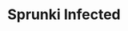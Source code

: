 ---
slug: sprunki-infected
title: Sprunki Infected
description: "Sprunki Infected is an exciting online game. Play for free directly in your browser!"
icon: /images/popular_mods/Sprunki Infected.png
url: https://html-classic.itch.zone/html/11700918/index.html
previewImage: /images/popular_mods/Sprunki Infected.png
type: popular mods

# SEO配置
seo:
  title: "Sprunki Infected - Play Free Online Game | Fun Browser Games"
  description: "Sprunki Infected - Play this fun online game for free in your browser. No download required!"
  ogImage: "/images/popular_mods/Sprunki Infected.png"
  keywords: "sprunki-infected, online game, browser game, free game, popular mods game, play online"

videoUrls:
  - https://www.youtube.com/embed/example1
  - https://www.youtube.com/embed/example2

whyPlay:
  title: "Why Play Sprunki Infected?"
  items:
    - "Immersive Gameplay: Sprunki Infected offers an engaging and immersive gaming experience that will keep you entertained for hours"
    - "Challenging Levels: Test your skills with increasingly difficult challenges and obstacles"
    - "Beautiful Graphics: Enjoy stunning visuals and smooth animations that bring the game world to life"
    - "Regular Updates: New content and features are added regularly to keep the game fresh and exciting"
    - "Free to Play: Experience all the fun without spending a penny"
    - "Community Features: Connect with other players, share strategies, and compete for high scores"
    - "Cross-Platform: Play on any device with a web browser, no downloads required"

features:
  title: "Key Features of Sprunki Infected"
  image: "/images/popular_mods/Sprunki Infected.png"
  items:
    - "Intuitive Controls: Easy to learn controls make Sprunki Infected accessible for players of all skill levels"
    - "Multiple Game Modes: Enjoy various gameplay options that provide different challenges and experiences"
    - "Character Customization: Personalize your gaming experience with unique characters and items"
    - "Achievement System: Complete special tasks to earn rewards and recognition"
    - "Leaderboards: Compete with players worldwide and see who can achieve the highest scores"

characteristics:
  title: "Game Characteristics"
  image: "/images/popular_mods/Sprunki Infected.png"
  items:
    - "Genre: Popular mods game with elements of strategy and skill"
    - "Difficulty: Suitable for both casual gamers and those seeking a challenge"
    - "Play Time: Quick sessions or extended gameplay, depending on your preference"
    - "Art Style: Vibrant and engaging visuals that enhance the gaming experience"
    - "Sound Design: Immersive audio that complements the gameplay perfectly"

info: "Sprunki Infected is an exciting online game that offers players a unique and engaging gaming experience. With its intuitive controls, stunning visuals, and challenging gameplay, Sprunki Infected provides hours of entertainment for players of all ages and skill levels. Whether you're looking for a quick gaming session during a break or an extended play session, Sprunki Infected delivers an immersive experience that will keep you coming back for more. The game features multiple levels of increasing difficulty, ensuring that players are constantly challenged as they progress. With regular updates adding new content and features, Sprunki Infected remains fresh and exciting, providing endless entertainment options for its growing community of players."

howToPlayIntro: "Welcome to Sprunki Infected! This guide will walk you through the basics and help you master the game. Whether you're a beginner or looking to improve your skills, these tips and instructions will enhance your gaming experience."

howToPlaySteps:
  - title: "Getting Started"
    description: "Begin your Sprunki Infected adventure by familiarizing yourself with the controls. Use your keyboard or mouse to navigate through the game interface. The tutorial will guide you through the basic mechanics and help you understand the objectives."
  - title: "Understanding the Objectives"
    description: "In Sprunki Infected, your main goal is to progress through levels by completing specific objectives. Each level presents unique challenges that require different strategies and approaches."
  - title: "Mastering the Controls"
    description: "Practice using the controls to improve your precision and reaction time. Sprunki Infected requires quick reflexes and strategic thinking to overcome obstacles and defeat opponents."
  - title: "Utilizing Power-ups"
    description: "Collect power-ups throughout the game to enhance your abilities and overcome difficult challenges. Each power-up offers unique advantages that can be crucial for success."
  - title: "Developing Strategies"
    description: "As you progress in Sprunki Infected, develop effective strategies for different scenarios. Analyze patterns, anticipate challenges, and adapt your approach to maximize your performance."

faq:
  title: "Frequently Asked Questions about Sprunki Infected"
  items:
    - question: "Is Sprunki Infected free to play?"
      answer: "Yes, Sprunki Infected is completely free to play directly in your web browser. No downloads or purchases are required to enjoy the full game experience."
    - question: "Can I play Sprunki Infected on mobile devices?"
      answer: "Yes, Sprunki Infected is optimized for both desktop and mobile play. You can enjoy the game on any device with a web browser and internet connection."
    - question: "Are there any in-game purchases?"
      answer: "While Sprunki Infected is free to play, there may be optional in-game purchases available for cosmetic items or additional features that don't affect core gameplay."
    - question: "How often is Sprunki Infected updated?"
      answer: "The developers regularly update Sprunki Infected with new content, features, and improvements based on player feedback and game performance."
    - question: "Can I play Sprunki Infected offline?"
      answer: "Currently, Sprunki Infected requires an internet connection to play as it's a browser-based online game."
    - question: "Is Sprunki Infected suitable for children?"
      answer: "Yes, Sprunki Infected is designed to be family-friendly and suitable for players of all ages."
    - question: "How do I report bugs or issues?"
      answer: "If you encounter any problems while playing Sprunki Infected, you can report them through the game's support page or contact the developers directly through their website."
    - question: "Still Have Questions?"
      answer: "If you have additional questions about Sprunki Infected that aren't covered in this FAQ, please visit our support center or contact our customer service team for assistance."
---
